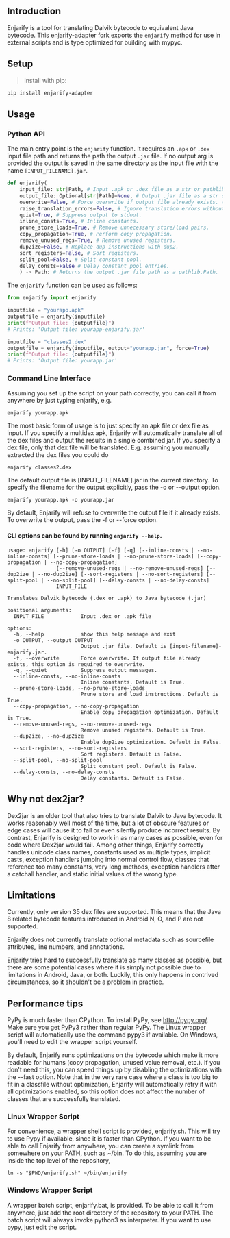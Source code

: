 ## Introduction

Enjarify is a tool for translating Dalvik bytecode to equivalent Java bytecode. This enjarify-adapter fork exports the `enjarify` method for use in external scripts and is type optimized for building with mypyc.


## Setup
> Install with pip:
```bash
pip install enjarify-adapter
```

## Usage

### Python API
The main entry point is the `enjarify` function. It requires an `.apk` or `.dex` input file path and returns the path the output `.jar` file. If no output arg is provided the output is saved in the same directory as the input file with the name `[INPUT_FILENAME].jar`.


```python
def enjarify(
    input_file: str|Path, # Input .apk or .dex file as a str or pathlib.Path.
    output_file: Optional[str|Path]=None, # Output .jar file as a str or pathlib.Path.
    overwrite=False, # Force overwrite if output file already exists. (Error will raise if not set and output file exists.) 
    raise_translation_errors=False, # Ignore translation errors without raising exceptions.
    quiet=True, # Suppress output to stdout.
    inline_consts=True, # Inline constants.
    prune_store_loads=True, # Remove unnecessary store/load pairs.
    copy_propagation=True, # Perform copy propagation.
    remove_unused_regs=True, # Remove unused registers.
    dup2ize=False, # Replace dup instructions with dup2.
    sort_registers=False, # Sort registers.
    split_pool=False, # Split constant pool.
    delay_consts=False # Delay constant pool entries.
    ) -> Path: # Returns the output .jar file path as a pathlib.Path.
```

The `enjarify` function can be used as follows:

```python
from enjarify import enjarify

inputfile = "yourapp.apk"
outputfile = enjarify(inputfile)
print(f"Output file: {outputfile}")
# Prints: 'Output file: yourapp-enjarify.jar'

inputfile = "classes2.dex"
outputfile = enjarify(inputfile, output="yourapp.jar", force=True)
print(f"Output file: {outputfile}")
# Prints: 'Output file: yourapp.jar'
```

### Command Line Interface
Assuming you set up the script on your path correctly, you can call it from anywhere by just typing enjarify, e.g.

    enjarify yourapp.apk

The most basic form of usage is to just specify an apk file or dex file as input. If you specify a multidex apk, Enjarify will automatically translate all of the dex files and output the results in a single combined jar. If you specify a dex file, only that dex file will be translated. E.g. assuming you manually extracted the dex files you could do

    enjarify classes2.dex

The default output file is [INPUT_FILENAME].jar in the current directory. To specify the filename for the output explicitly, pass the -o or --output option.

    enjarify yourapp.apk -o yourapp.jar

By default, Enjarify will refuse to overwrite the output file if it already exists. To overwrite the output, pass the -f or --force option.

#### CLI options can be found by running `enjarify --help`.
```base
usage: enjarify [-h] [-o OUTPUT] [-f] [-q] [--inline-consts | --no-inline-consts] [--prune-store-loads | --no-prune-store-loads] [--copy-propagation | --no-copy-propagation]
                [--remove-unused-regs | --no-remove-unused-regs] [--dup2ize | --no-dup2ize] [--sort-registers | --no-sort-registers] [--split-pool | --no-split-pool] [--delay-consts | --no-delay-consts]
                INPUT_FILE

Translates Dalvik bytecode (.dex or .apk) to Java bytecode (.jar)

positional arguments:
  INPUT_FILE            Input .dex or .apk file

options:
  -h, --help            show this help message and exit
  -o OUTPUT, --output OUTPUT
                        Output .jar file. Default is [input-filename]-enjarify.jar.
  -f, --overwrite       Force overwrite. If output file already exists, this option is required to overwrite.
  -q, --quiet           Suppress output messages.
  --inline-consts, --no-inline-consts
                        Inline constants. Default is True.
  --prune-store-loads, --no-prune-store-loads
                        Prune store and load instructions. Default is True.
  --copy-propagation, --no-copy-propagation
                        Enable copy propagation optimization. Default is True.
  --remove-unused-regs, --no-remove-unused-regs
                        Remove unused registers. Default is True.
  --dup2ize, --no-dup2ize
                        Enable dup2ize optimization. Default is False.
  --sort-registers, --no-sort-registers
                        Sort registers. Default is False.
  --split-pool, --no-split-pool
                        Split constant pool. Default is False.
  --delay-consts, --no-delay-consts
                        Delay constants. Default is False.
  ```


## Why not dex2jar?

Dex2jar is an older tool that also tries to translate Dalvik to Java bytecode. It works reasonably well most of the time, but a lot of obscure features or edge cases will cause it to fail or even silently produce incorrect results. By contrast, Enjarify is designed to work in as many cases as possible, even for code where Dex2jar would fail. Among other things, Enjarify correctly handles unicode class names, constants used as multiple types, implicit casts, exception handlers jumping into normal control flow, classes that reference too many constants, very long methods, exception handlers after a catchall handler, and static initial values of the wrong type.


## Limitations

Currently, only version 35 dex files are supported. This means that the Java 8 related bytecode features introduced in Android N, O, and P are not supported.

Enjarify does not currently translate optional metadata such as sourcefile attributes, line numbers, and annotations.

Enjarify tries hard to successfully translate as many classes as possible, but there are some potential cases where it is simply not possible due to limitations in Android, Java, or both. Luckily, this only happens in contrived circumstances, so it shouldn't be a problem in practice.


## Performance tips

PyPy is much faster than CPython. To install PyPy, see http://pypy.org/. Make sure you get PyPy3 rather than regular PyPy. The Linux wrapper script will automatically use the command pypy3 if available. On Windows, you'll need to edit the wrapper script yourself.

By default, Enjarify runs optimizations on the bytecode which make it more readable for humans (copy propagation, unused value removal, etc.). If you don't need this, you can speed things up by disabling the optimizations with the --fast option. Note that in the very rare case where a class is too big to fit in a classfile without optimization, Enjarify will automatically retry it with all optimizations enabled, so this option does not affect the number of classes that are successfully translated.

### Linux Wrapper Script

For convenience, a wrapper shell script is provided, enjarify.sh. This will try to use Pypy if available, since it is faster than CPython. If you want to be able to call Enjarify from anywhere, you can create a symlink from somewhere on your PATH, such as ~/bin. To do this, assuming you are inside the top level of the repository,

    ln -s "$PWD/enjarify.sh" ~/bin/enjarify

### Windows Wrapper Script

A wrapper batch script, enjarify.bat, is provided. To be able to call it from anywhere, just add the root directory of the repository to your PATH. The batch script will always invoke python3 as interpreter. If you want to use pypy, just edit the script.